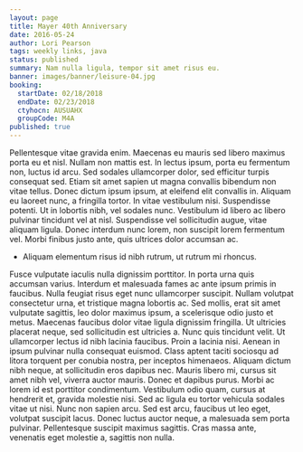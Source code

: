 ```yaml
---
layout: page
title: Mayer 40th Anniversary
date: 2016-05-24
author: Lori Pearson
tags: weekly links, java
status: published
summary: Nam nulla ligula, tempor sit amet risus eu.
banner: images/banner/leisure-04.jpg
booking:
  startDate: 02/18/2018
  endDate: 02/23/2018
  ctyhocn: AUSUAHX
  groupCode: M4A
published: true
---
```

Pellentesque vitae gravida enim. Maecenas eu mauris sed libero maximus porta eu et nisl. Nullam non mattis est. In lectus ipsum, porta eu fermentum non, luctus id arcu. Sed sodales ullamcorper dolor, sed efficitur turpis consequat sed. Etiam sit amet sapien ut magna convallis bibendum non vitae tellus. Donec dictum ipsum ipsum, at eleifend elit convallis in. Aliquam eu laoreet nunc, a fringilla tortor. In vitae vestibulum nisi. Suspendisse potenti. Ut in lobortis nibh, vel sodales nunc. Vestibulum id libero ac libero pulvinar tincidunt vel at nisl. Suspendisse vel sollicitudin augue, vitae aliquam ligula. Donec interdum nunc lorem, non suscipit lorem fermentum vel. Morbi finibus justo ante, quis ultrices dolor accumsan ac.

* Aliquam elementum risus id nibh rutrum, ut rutrum mi rhoncus.

Fusce vulputate iaculis nulla dignissim porttitor. In porta urna quis accumsan varius. Interdum et malesuada fames ac ante ipsum primis in faucibus. Nulla feugiat risus eget nunc ullamcorper suscipit. Nullam volutpat consectetur urna, et tristique magna lobortis ac. Sed mollis, erat sit amet vulputate sagittis, leo dolor maximus ipsum, a scelerisque odio justo et metus. Maecenas faucibus dolor vitae ligula dignissim fringilla. Ut ultricies placerat neque, sed sollicitudin est ultricies a. Nunc quis tincidunt velit. Ut ullamcorper lectus id nibh lacinia faucibus. Proin a lacinia nisi.
Aenean in ipsum pulvinar nulla consequat euismod. Class aptent taciti sociosqu ad litora torquent per conubia nostra, per inceptos himenaeos. Aliquam dictum nibh neque, at sollicitudin eros dapibus nec. Mauris libero mi, cursus sit amet nibh vel, viverra auctor mauris. Donec et dapibus purus. Morbi ac lorem id est porttitor condimentum. Vestibulum odio quam, cursus at hendrerit et, gravida molestie nisi. Sed ac ligula eu tortor vehicula sodales vitae ut nisi. Nunc non sapien arcu. Sed est arcu, faucibus ut leo eget, volutpat suscipit lacus. Donec luctus auctor neque, a malesuada sem porta pulvinar. Pellentesque suscipit maximus sagittis. Cras massa ante, venenatis eget molestie a, sagittis non nulla.
